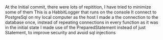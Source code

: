 At the Initial commit, there were lots of repitition, I have tried to minimize some of them 
This is a HabbitLogger that runs on the console
It connect to PostgreSql on my local computer as the host
I made a the connection to the database once, instead of repeating connections in every function as it was in the initial state
I made use of the PreparedStatement instead of just Statement, to improve security and avoid sql injections
